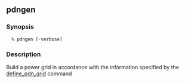 ## pdngen

### Synopsis 
```
  % pdngen [-verbose]
```

### Description
Build a power grid in accordance with the information specified by the [define_pdn_grid](define_pdn_grid.md) command


